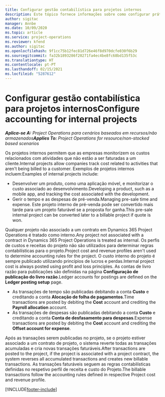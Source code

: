 ```yaml
---
title: Configurar gestão contabilística para projetos internos
description: Este tópico fornece informações sobre como configurar práticas contabilísticas para projetos internos no Project Operations.
author: sigitac
manager: Annbe
ms.date: 10/09/2020
ms.topic: article
ms.service: project-operations
ms.reviewer: kfend
ms.author: sigitac
ms.openlocfilehash: 9f1cc75b12fec81d726e46f8d970dcfe030f6b29
ms.sourcegitcommit: fa32b1893286f20271fa4ec4be8fc68bd135f53c
ms.translationtype: HT
ms.contentlocale: pt-PT
ms.lasthandoff: 02/15/2021
ms.locfileid: "5287612"
---
```

# <a name="configure-accounting-for-internal-projects"></a><span data-ttu-id="48f01-103">Configurar gestão contabilística para projetos internos</span><span class="sxs-lookup"><span data-stu-id="48f01-103">Configure accounting for internal projects</span></span>

<span data-ttu-id="48f01-104">_**Aplica-se A:** Project Operations para cenários baseados em recursos/não armazenados_</span><span class="sxs-lookup"><span data-stu-id="48f01-104">_**Applies To:** Project Operations for resource/non-stocked based scenarios_</span></span>

<span data-ttu-id="48f01-105">Os projetos internos permitem que as empresas monitorizem os custos relacionados com atividades que não estão a ser faturadas a um cliente.</span><span class="sxs-lookup"><span data-stu-id="48f01-105">Internal projects allow companies track cost related to activities that aren't being billed to a customer.</span></span> <span data-ttu-id="48f01-106">Exemplos de projetos internos incluem:</span><span class="sxs-lookup"><span data-stu-id="48f01-106">Examples of internal projects include:</span></span>

- <span data-ttu-id="48f01-107">Desenvolver um produto, como uma aplicação móvel, e monitorizar o custo associado ao desenvolvimento.</span><span class="sxs-lookup"><span data-stu-id="48f01-107">Developing a product, such as a mobile app, and tracking the cost associated with the development.</span></span>
- <span data-ttu-id="48f01-108">Gerir o tempo e as despesas de pré-venda.</span><span class="sxs-lookup"><span data-stu-id="48f01-108">Managing pre-sale time and expense.</span></span> <span data-ttu-id="48f01-109">Este projeto interno de pré-venda pode ser convertido mais tarde para um projeto faturável se a proposta for ganha.</span><span class="sxs-lookup"><span data-stu-id="48f01-109">This pre-sale internal project can be converted later to a billable project if quote is won.</span></span>

<span data-ttu-id="48f01-110">Qualquer projeto não associado a um contrato em Dynamics 365 Project Operations é tratado como interno.</span><span class="sxs-lookup"><span data-stu-id="48f01-110">Any project not associated with a contract in Dynamics 365 Project Operations is treated as internal.</span></span> <span data-ttu-id="48f01-111">Os perfis de custos e receitas do projeto não são utilizados para determinar regras contabilísticas para o projeto.</span><span class="sxs-lookup"><span data-stu-id="48f01-111">Project cost and revenue profiles aren't used to determine accounting rules for the project.</span></span> <span data-ttu-id="48f01-112">O custo interno do projeto é sempre publicado utilizando princípios de lucros e perdas.</span><span class="sxs-lookup"><span data-stu-id="48f01-112">Internal project cost is always posted using profit and loss principles.</span></span> <span data-ttu-id="48f01-113">As contas de livro razão para publicações são definidas na página **Configuração de publicação do livro razão**.</span><span class="sxs-lookup"><span data-stu-id="48f01-113">Ledger accounts for postings are defined on the **Ledger posting setup** page.</span></span>

- <span data-ttu-id="48f01-114">As transações de tempo são publicadas debitando a conta **Custo** e creditando a conta **Alocação de folha de pagamentos**.</span><span class="sxs-lookup"><span data-stu-id="48f01-114">Time transactions are posted by debiting the **Cost** account and crediting the **Payroll allocation** account.</span></span>
- <span data-ttu-id="48f01-115">As transações de despesas são publicadas debitando a conta **Custo** e creditando a conta **Conta de desfasamento para despesas**.</span><span class="sxs-lookup"><span data-stu-id="48f01-115">Expense transactions are posted by debiting the **Cost** account and crediting the **Offset account for expense**.</span></span>

<span data-ttu-id="48f01-116">Após as transações serem publicadas no projeto, se o projeto estiver associado a um contrato de projeto, o sistema reverte todas as transações acumuladas e cria novas transações faturáveis.</span><span class="sxs-lookup"><span data-stu-id="48f01-116">After transactions are posted to the project, if the project is associated with a project contract, the system reverses all accumulated transactions and creates new billable transactions.</span></span> <span data-ttu-id="48f01-117">As transações faturáveis seguem as regras contabilísticas definidas no respetivo perfil de receita e custo do Projeto.</span><span class="sxs-lookup"><span data-stu-id="48f01-117">The billable transactions follow the accounting rules defined in respective Project cost and revenue profile.</span></span>




[!INCLUDE[footer-include](../includes/footer-banner.md)]